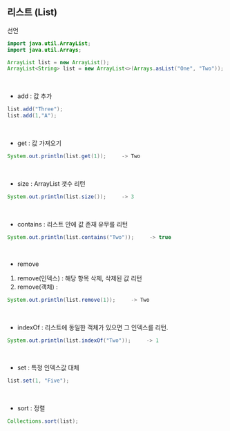## 리스트 (List)

선언
```java
import java.util.ArrayList;
import java.util.Arrays;

ArrayList list = new ArrayList();
ArrayList<String> list = new ArrayList<>(Arrays.asList("One", "Two"));
```
<br>

* add : 값 추가
```java
list.add("Three");
list.add(1,"A");
```

<br>

* get : 값 가져오기
```java
System.out.println(list.get(1));     -> Two
```
<br>

* size : ArrayList 갯수 리턴
```java
System.out.println(list.size());     -> 3
```
<br>

* contains : 리스트 안에 값 존재 유무를 리턴
```java
System.out.println(list.contains("Two"));     -> true
```
<br>

* remove <br>
1. remove(인덱스) : 해당 항목 삭제, 삭제된 값 리턴<br>
2. remove(객체) : 
```java
System.out.println(list.remove(1));     -> Two
```
<br>

* indexOf : 리스트에 동일한 객체가 있으면 그 인덱스를 리턴.<br>
```java
System.out.println(list.indexOf("Two"));     -> 1
```
<br>

* set : 특정 인덱스값 대체
```java
list.set(1, "Five");
```

<br>

* sort : 정렬
```java
Collections.sort(list);
```

<br>